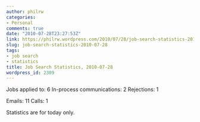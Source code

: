 ```yaml
---
author: philrw
categories:
- Personal
comments: true
date: "2010-07-28T23:27:53Z"
link: https://philrw.wordpress.com/2010/07/28/job-search-statistics-2010-07-28/
slug: job-search-statistics-2010-07-28
tags:
- job search
- statistics
title: Job Search Statistics, 2010-07-28
wordpress_id: 2309
---
```


Jobs applied to: 6
In-process communications: 2
Rejections: 1

Emails: 11
Calls: 1

Statistics are for today only.
